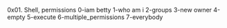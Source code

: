 0x01. Shell, permissions
0-iam betty
1-who am i
2-groups
3-new owner
4-empty
5-execute
6-multiple_permissions
7-everybody

